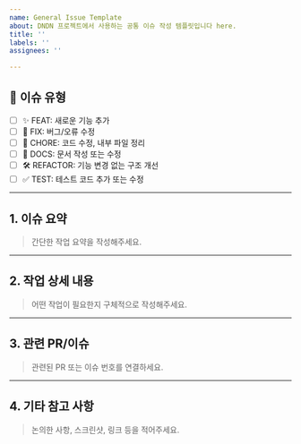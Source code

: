 ```yaml
---
name: General Issue Template
about: DNDN 프로젝트에서 사용하는 공통 이슈 작성 템플릿입니다 here.
title: ''
labels: ''
assignees: ''

---
```


## 📌 이슈 유형
- [ ] ✨ FEAT: 새로운 기능 추가
- [ ] 🐛 FIX: 버그/오류 수정
- [ ] 🧹 CHORE: 코드 수정, 내부 파일 정리
- [ ] 📝 DOCS: 문서 작성 또는 수정
- [ ] 🛠️ REFACTOR: 기능 변경 없는 구조 개선
- [ ] ✅ TEST: 테스트 코드 추가 또는 수정

---

## 1. 이슈 요약
> 간단한 작업 요약을 작성해주세요.

---

## 2. 작업 상세 내용
> 어떤 작업이 필요한지 구체적으로 작성해주세요. 


---

## 3. 관련 PR/이슈
> 관련된 PR 또는 이슈 번호를 연결하세요.  

---

## 4. 기타 참고 사항
> 논의한 사항, 스크린샷, 링크 등을 적어주세요.
